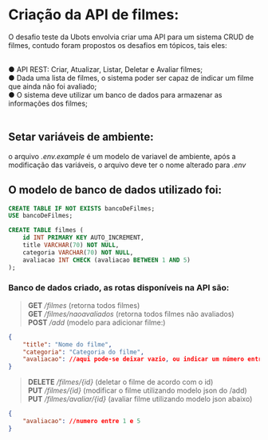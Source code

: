 # Criação da API de filmes:
O desafio teste da Ubots envolvia criar uma API para um sistema CRUD de filmes, contudo foram propostos os desafios em tópicos, tais eles:<br><br>

● API REST: Criar, Atualizar, Listar, Deletar e Avaliar
filmes;<br>
● Dada uma lista de filmes, o sistema poder ser capaz de indicar um filme que
ainda não foi avaliado;<br>
● O sistema deve utilizar um banco de dados para armazenar as informações dos
filmes;<br><br>

## Setar variáveis de ambiente:
o arquivo *.env.example* é um modelo de variavel de ambiente, após a modificação das variáveis, o arquivo deve ter o nome alterado para *.env*

## O modelo de banco de dados utilizado foi:
```sql
CREATE TABLE IF NOT EXISTS bancoDeFilmes;
USE bancoDeFilmes;

CREATE TABLE filmes (
    id INT PRIMARY KEY AUTO_INCREMENT,
    title VARCHAR(70) NOT NULL,
    categoria VARCHAR(70) NOT NULL,
    avaliacao INT CHECK (avaliacao BETWEEN 1 AND 5)
);
```



### Banco de dados criado, as rotas disponíveis na API são:
> **GET** */filmes* (retorna todos filmes)<br>
> **GET** */filmes/naoavaliados* (retorna todos filmes não avaliados)<br>
> **POST** */add* (modelo para adicionar filme:)
```json
{
    "title": "Nome do filme",
    "categoria": "Categoria do filme",
    "avaliacao": //aqui pode-se deixar vazio, ou indicar um número entre 1 e 5, ou até mesmo nem incluir avaliacao
}
```
> **DELETE** */filmes/{id}* (deletar o filme de acordo com o id)<br>
> **PUT** */filmes/{id}* (modificar o filme utilizando modelo json do /add)<br>
> **PUT** */filmes/avaliar/{id}* (avaliar filme utilizando modelo json abaixo)
```json
{
    "avaliacao": //numero entre 1 e 5
}
```